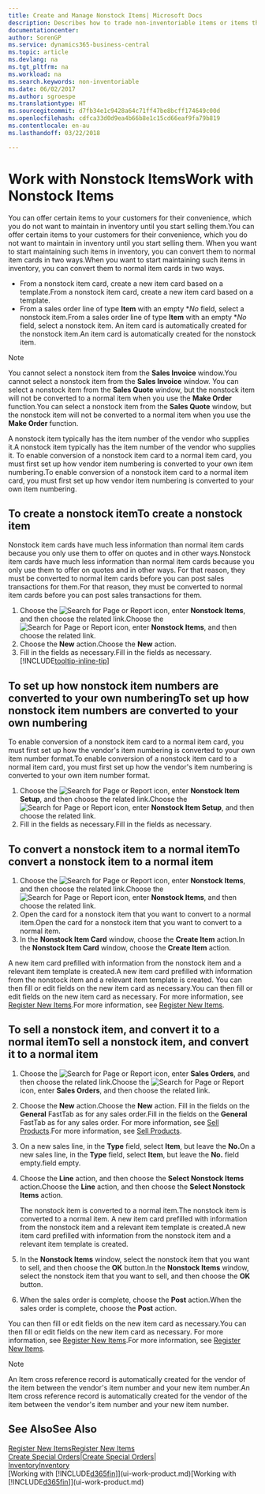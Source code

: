 ```yaml
---
title: Create and Manage Nonstock Items| Microsoft Docs
description: Describes how to trade non-inventoriable items or items that are not maintained in your inventory.
documentationcenter: 
author: SorenGP
ms.service: dynamics365-business-central
ms.topic: article
ms.devlang: na
ms.tgt_pltfrm: na
ms.workload: na
ms.search.keywords: non-inventoriable
ms.date: 06/02/2017
ms.author: sgroespe
ms.translationtype: HT
ms.sourcegitcommit: d7fb34e1c9428a64c71ff47be8bcff174649c00d
ms.openlocfilehash: cdfca33d0d9ea4b66b8e1c15cd66eaf9fa79b819
ms.contentlocale: en-au
ms.lasthandoff: 03/22/2018

---
```

# <a name="work-with-nonstock-items"></a><span data-ttu-id="97f0c-103">Work with Nonstock Items</span><span class="sxs-lookup"><span data-stu-id="97f0c-103">Work with Nonstock Items</span></span>
<span data-ttu-id="97f0c-104">You can offer certain items to your customers for their convenience, which you do not want to maintain in inventory until you start selling them.</span><span class="sxs-lookup"><span data-stu-id="97f0c-104">You can offer certain items to your customers for their convenience, which you do not want to maintain in inventory until you start selling them.</span></span> <span data-ttu-id="97f0c-105">When you want to start maintaining such items in inventory, you can convert them to normal item cards in two ways.</span><span class="sxs-lookup"><span data-stu-id="97f0c-105">When you want to start maintaining such items in inventory, you can convert them to normal item cards in two ways.</span></span>

* <span data-ttu-id="97f0c-106">From a nonstock item card, create a new item card based on a template.</span><span class="sxs-lookup"><span data-stu-id="97f0c-106">From a nonstock item card, create a new item card based on a template.</span></span>
* <span data-ttu-id="97f0c-107">From a sales order line of type **Item** with an empty \**No* field, select a nonstock item.</span><span class="sxs-lookup"><span data-stu-id="97f0c-107">From a sales order line of type **Item** with an empty \**No* field, select a nonstock item.</span></span> <span data-ttu-id="97f0c-108">An item card is automatically created for the nonstock item.</span><span class="sxs-lookup"><span data-stu-id="97f0c-108">An item card is automatically created for the nonstock item.</span></span>

> [!NOTE]  
>   <span data-ttu-id="97f0c-109">You cannot select a nonstock item from the **Sales Invoice** window.</span><span class="sxs-lookup"><span data-stu-id="97f0c-109">You cannot select a nonstock item from the **Sales Invoice** window.</span></span> <span data-ttu-id="97f0c-110">You can select a nonstock item from the **Sales Quote** window, but the nonstock item will not be converted to a normal item when you use the **Make Order** function.</span><span class="sxs-lookup"><span data-stu-id="97f0c-110">You can select a nonstock item from the **Sales Quote** window, but the nonstock item will not be converted to a normal item when you use the **Make Order** function.</span></span>

<span data-ttu-id="97f0c-111">A nonstock item typically has the item number of the vendor who supplies it.</span><span class="sxs-lookup"><span data-stu-id="97f0c-111">A nonstock item typically has the item number of the vendor who supplies it.</span></span> <span data-ttu-id="97f0c-112">To enable conversion of a nonstock item card to a normal item card, you must first set up how vendor item numbering is converted to your own item numbering.</span><span class="sxs-lookup"><span data-stu-id="97f0c-112">To enable conversion of a nonstock item card to a normal item card, you must first set up how vendor item numbering is converted to your own item numbering.</span></span>   

## <a name="to-create-a-nonstock-item"></a><span data-ttu-id="97f0c-113">To create a nonstock item</span><span class="sxs-lookup"><span data-stu-id="97f0c-113">To create a nonstock item</span></span>
<span data-ttu-id="97f0c-114">Nonstock item cards have much less information than normal item cards because you only use them to offer on quotes and in other ways.</span><span class="sxs-lookup"><span data-stu-id="97f0c-114">Nonstock item cards have much less information than normal item cards because you only use them to offer on quotes and in other ways.</span></span> <span data-ttu-id="97f0c-115">For that reason, they must be converted to normal item cards before you can post sales transactions for them.</span><span class="sxs-lookup"><span data-stu-id="97f0c-115">For that reason, they must be converted to normal item cards before you can post sales transactions for them.</span></span>

1. <span data-ttu-id="97f0c-116">Choose the ![Search for Page or Report](media/ui-search/search_small.png "Search for Page or Report icon") icon, enter **Nonstock Items**, and then choose the related link.</span><span class="sxs-lookup"><span data-stu-id="97f0c-116">Choose the ![Search for Page or Report](media/ui-search/search_small.png "Search for Page or Report icon") icon, enter **Nonstock Items**, and then choose the related link.</span></span>
2. <span data-ttu-id="97f0c-117">Choose the **New** action.</span><span class="sxs-lookup"><span data-stu-id="97f0c-117">Choose the **New** action.</span></span>
3. <span data-ttu-id="97f0c-118">Fill in the fields as necessary.</span><span class="sxs-lookup"><span data-stu-id="97f0c-118">Fill in the fields as necessary.</span></span> [!INCLUDE[tooltip-inline-tip](includes/tooltip-inline-tip_md.md)]

## <a name="to-set-up-how-nonstock-item-numbers-are-converted-to-your-own-numbering"></a><span data-ttu-id="97f0c-119">To set up how nonstock item numbers are converted to your own numbering</span><span class="sxs-lookup"><span data-stu-id="97f0c-119">To set up how nonstock item numbers are converted to your own numbering</span></span>
<span data-ttu-id="97f0c-120">To enable conversion of a nonstock item card to a normal item card, you must first set up how the vendor's item numbering is converted to your own item number format.</span><span class="sxs-lookup"><span data-stu-id="97f0c-120">To enable conversion of a nonstock item card to a normal item card, you must first set up how the vendor's item numbering is converted to your own item number format.</span></span>

1. <span data-ttu-id="97f0c-121">Choose the ![Search for Page or Report](media/ui-search/search_small.png "Search for Page or Report icon") icon, enter **Nonstock Item Setup**, and then choose the related link.</span><span class="sxs-lookup"><span data-stu-id="97f0c-121">Choose the ![Search for Page or Report](media/ui-search/search_small.png "Search for Page or Report icon") icon, enter **Nonstock Item Setup**, and then choose the related link.</span></span>
2. <span data-ttu-id="97f0c-122">Fill in the fields as necessary.</span><span class="sxs-lookup"><span data-stu-id="97f0c-122">Fill in the fields as necessary.</span></span>

## <a name="to-convert-a-nonstock-item-to-a-normal-item"></a><span data-ttu-id="97f0c-123">To convert a nonstock item to a normal item</span><span class="sxs-lookup"><span data-stu-id="97f0c-123">To convert a nonstock item to a normal item</span></span>
1. <span data-ttu-id="97f0c-124">Choose the ![Search for Page or Report](media/ui-search/search_small.png "Search for Page or Report icon") icon, enter **Nonstock Items**, and then choose the related link.</span><span class="sxs-lookup"><span data-stu-id="97f0c-124">Choose the ![Search for Page or Report](media/ui-search/search_small.png "Search for Page or Report icon") icon, enter **Nonstock Items**, and then choose the related link.</span></span>
2. <span data-ttu-id="97f0c-125">Open the card for a nonstock item that you want to convert to a normal item.</span><span class="sxs-lookup"><span data-stu-id="97f0c-125">Open the card for a nonstock item that you want to convert to a normal item.</span></span>
3. <span data-ttu-id="97f0c-126">In the **Nonstock Item Card** window, choose the **Create Item** action.</span><span class="sxs-lookup"><span data-stu-id="97f0c-126">In the **Nonstock Item Card** window, choose the **Create Item** action.</span></span>

<span data-ttu-id="97f0c-127">A new item card prefilled with information from the nonstock item and a relevant item template is created.</span><span class="sxs-lookup"><span data-stu-id="97f0c-127">A new item card prefilled with information from the nonstock item and a relevant item template is created.</span></span> <span data-ttu-id="97f0c-128">You can then fill or edit fields on the new item card as necessary.</span><span class="sxs-lookup"><span data-stu-id="97f0c-128">You can then fill or edit fields on the new item card as necessary.</span></span> <span data-ttu-id="97f0c-129">For more information, see [Register New Items](inventory-how-register-new-items.md).</span><span class="sxs-lookup"><span data-stu-id="97f0c-129">For more information, see [Register New Items](inventory-how-register-new-items.md).</span></span>

## <a name="to-sell-a-nonstock-item-and-convert-it-to-a-normal-item"></a><span data-ttu-id="97f0c-130">To sell a nonstock item, and convert it to a normal item</span><span class="sxs-lookup"><span data-stu-id="97f0c-130">To sell a nonstock item, and convert it to a normal item</span></span>
1. <span data-ttu-id="97f0c-131">Choose the ![Search for Page or Report](media/ui-search/search_small.png "Search for Page or Report icon") icon, enter **Sales Orders**, and then choose the related link.</span><span class="sxs-lookup"><span data-stu-id="97f0c-131">Choose the ![Search for Page or Report](media/ui-search/search_small.png "Search for Page or Report icon") icon, enter **Sales Orders**, and then choose the related link.</span></span>
2. <span data-ttu-id="97f0c-132">Choose the **New** action.</span><span class="sxs-lookup"><span data-stu-id="97f0c-132">Choose the **New** action.</span></span> <span data-ttu-id="97f0c-133">Fill in the fields on the **General** FastTab as for any sales order.</span><span class="sxs-lookup"><span data-stu-id="97f0c-133">Fill in the fields on the **General** FastTab as for any sales order.</span></span> <span data-ttu-id="97f0c-134">For more information, see [Sell Products](sales-how-sell-products.md).</span><span class="sxs-lookup"><span data-stu-id="97f0c-134">For more information, see [Sell Products](sales-how-sell-products.md).</span></span>
3. <span data-ttu-id="97f0c-135">On a new sales line, in the **Type** field, select **Item**, but leave the **No.**</span><span class="sxs-lookup"><span data-stu-id="97f0c-135">On a new sales line, in the **Type** field, select **Item**, but leave the **No.**</span></span> <span data-ttu-id="97f0c-136">field empty.</span><span class="sxs-lookup"><span data-stu-id="97f0c-136">field empty.</span></span>
4. <span data-ttu-id="97f0c-137">Choose the **Line** action, and then choose the **Select Nonstock Items** action.</span><span class="sxs-lookup"><span data-stu-id="97f0c-137">Choose the **Line** action, and then choose the **Select Nonstock Items** action.</span></span>

    <span data-ttu-id="97f0c-138">The nonstock item is converted to a normal item.</span><span class="sxs-lookup"><span data-stu-id="97f0c-138">The nonstock item is converted to a normal item.</span></span> <span data-ttu-id="97f0c-139">A new item card prefilled with information from the nonstock item and a relevant item template is created.</span><span class="sxs-lookup"><span data-stu-id="97f0c-139">A new item card prefilled with information from the nonstock item and a relevant item template is created.</span></span>
5. <span data-ttu-id="97f0c-140">In the **Nonstock Items** window, select the nonstock item that you want to sell, and then choose the **OK** button.</span><span class="sxs-lookup"><span data-stu-id="97f0c-140">In the **Nonstock Items** window, select the nonstock item that you want to sell, and then choose the **OK** button.</span></span>
6. <span data-ttu-id="97f0c-141">When the sales order is complete, choose the **Post** action.</span><span class="sxs-lookup"><span data-stu-id="97f0c-141">When the sales order is complete, choose the **Post** action.</span></span>

<span data-ttu-id="97f0c-142">You can then fill or edit fields on the new item card as necessary.</span><span class="sxs-lookup"><span data-stu-id="97f0c-142">You can then fill or edit fields on the new item card as necessary.</span></span> <span data-ttu-id="97f0c-143">For more information, see [Register New Items](inventory-how-register-new-items.md).</span><span class="sxs-lookup"><span data-stu-id="97f0c-143">For more information, see [Register New Items](inventory-how-register-new-items.md).</span></span>

> [!NOTE]  
>   <span data-ttu-id="97f0c-144">An Item cross reference record is automatically created for the vendor of the item between the vendor's item number and your new item number.</span><span class="sxs-lookup"><span data-stu-id="97f0c-144">An Item cross reference record is automatically created for the vendor of the item between the vendor's item number and your new item number.</span></span>

## <a name="see-also"></a><span data-ttu-id="97f0c-145">See Also</span><span class="sxs-lookup"><span data-stu-id="97f0c-145">See Also</span></span>
[<span data-ttu-id="97f0c-146">Register New Items</span><span class="sxs-lookup"><span data-stu-id="97f0c-146">Register New Items</span></span>](inventory-how-register-new-items.md)  
<span data-ttu-id="97f0c-147">[Create Special Orders](sales-how-to-create-special-orders.md)|</span><span class="sxs-lookup"><span data-stu-id="97f0c-147">[Create Special Orders](sales-how-to-create-special-orders.md)|</span></span>  
[<span data-ttu-id="97f0c-148">Inventory</span><span class="sxs-lookup"><span data-stu-id="97f0c-148">Inventory</span></span>](inventory-manage-inventory.md)  
<span data-ttu-id="97f0c-149">[Working with [!INCLUDE[d365fin](includes/d365fin_md.md)]](ui-work-product.md)</span><span class="sxs-lookup"><span data-stu-id="97f0c-149">[Working with [!INCLUDE[d365fin](includes/d365fin_md.md)]](ui-work-product.md)</span></span>

